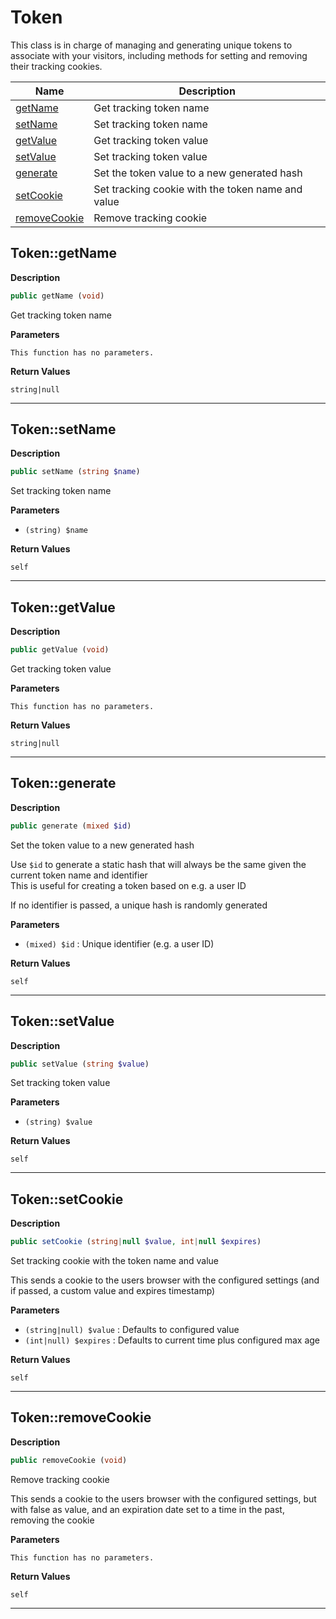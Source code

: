 # Token

This class is in charge of managing and generating unique tokens to associate with your visitors, including methods for setting and removing their tracking cookies.

| Name | Description |
|------|-------------|
|[getName](#tokengetname)|Get tracking token name|
|[setName](#tokensetname)|Set tracking token name|
|[getValue](#tokengetvalue)|Get tracking token value|
|[setValue](#tokensetvalue)|Set tracking token value|
|[generate](#tokengenerate)|Set the token value to a new generated hash|
|[setCookie](#tokensetcookie)|Set tracking cookie with the token name and value|
|[removeCookie](#tokenremovecookie)|Remove tracking cookie|

## Token::getName  

**Description**

```php
public getName (void)
```

Get tracking token name 

**Parameters**

`This function has no parameters.`

**Return Values**

`string|null`

<hr />

## Token::setName  

**Description**

```php
public setName (string $name)
```

Set tracking token name 

**Parameters**

* `(string) $name`

**Return Values**

`self`

<hr />

## Token::getValue  

**Description**

```php
public getValue (void)
```

Get tracking token value 

**Parameters**

`This function has no parameters.`

**Return Values**

`string|null`

<hr />

## Token::generate  

**Description**

```php
public generate (mixed $id)
```

Set the token value to a new generated hash 

Use `$id` to generate a static hash that will always be the same given the current token name and identifier  
This is useful for creating a token based on e.g. a user ID

If no identifier is passed, a unique hash is randomly generated 

**Parameters**

* `(mixed) $id`
: Unique identifier (e.g. a user ID)  

**Return Values**

`self`

<hr />

## Token::setValue  

**Description**

```php
public setValue (string $value)
```

Set tracking token value 

**Parameters**

* `(string) $value`

**Return Values**

`self`

<hr />

## Token::setCookie  

**Description**

```php
public setCookie (string|null $value, int|null $expires)
```

Set tracking cookie with the token name and value 

This sends a cookie to the users browser with the configured settings (and if passed, a custom value and expires timestamp)

**Parameters**

* `(string|null) $value`
: Defaults to configured value  
* `(int|null) $expires`
: Defaults to current time plus configured max age

**Return Values**

`self`

<hr />

## Token::removeCookie  

**Description**

```php
public removeCookie (void)
```

Remove tracking cookie 

This sends a cookie to the users browser with the configured settings, but with false as value, and an expiration date set to a time in the past, removing the cookie 

**Parameters**

`This function has no parameters.`

**Return Values**

`self`

<hr />